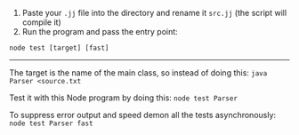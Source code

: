 1. Paste your `.jj` file into the directory and rename it `src.jj` (the script will compile it)
2. Run the program and pass the entry point:
```
node test [target] [fast]
```

---

The target is the name of the main class, so instead of doing this: `java Parser <source.txt`

Test it with this Node program by doing this: `node test Parser`

To suppress error output and speed demon all the tests asynchronously: `node test Parser fast`